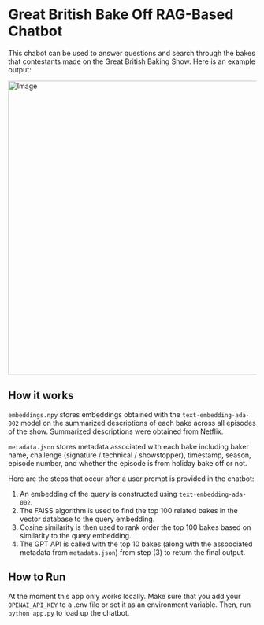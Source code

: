 # Great British Bake Off RAG-Based Chatbot 

This chabot can be used to answer questions and search through the bakes that contestants made on the Great British Baking Show. Here is an example output:

<img width="598" alt="Image" src="https://github.com/user-attachments/assets/690c93b2-61b6-448d-aa1d-cfcdd6c4f375" />


## How it works
`embeddings.npy` stores embeddings obtained with the  `text-embedding-ada-002` model on the summarized descriptions of each bake across all episodes of the show. Summarized descriptions were obtained from Netflix. 

`metadata.json` stores metadata associated with each bake including baker name, challenge (signature / technical / showstopper), timestamp, season, episode number, and whether the episode is from holiday bake off or not.

Here are the steps that occur after a user prompt is provided in the chatbot: 

1. An embedding of the query is constructed using `text-embedding-ada-002`.
2. The FAISS algorithm is used to find the top 100 related bakes in the vector database to the query embedding.
3. Cosine similarity is then used to rank order the top 100  bakes based on similarity to the query embedding.
4. The GPT API is called with the top 10 bakes (along with the assoociated metadata from `metadata.json`) from step (3) to return the final output. 

## How to Run
At the moment this app only works locally. Make sure that you add your `OPENAI_API_KEY` to a .env file or set it as an environment variable. Then, run `python app.py` to load up the chatbot.
